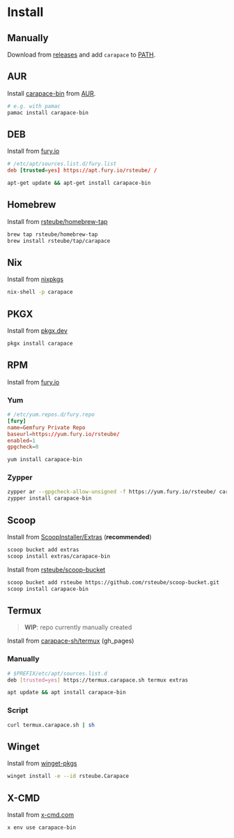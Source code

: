 # Install

## Manually

Download from [releases](https://github.com/carapace-sh/carapace-bin/releases) and add `carapace` to [PATH](https://en.wikipedia.org/wiki/PATH_(variable)).

## AUR

Install [carapace-bin](https://aur.archlinux.org/packages/carapace-bin/) from [AUR](https://aur.archlinux.org/).

```sh
# e.g. with pamac
pamac install carapace-bin
```

## DEB

Install from [fury.io](https://rsteube.fury.site/)

```toml
# /etc/apt/sources.list.d/fury.list
deb [trusted=yes] https://apt.fury.io/rsteube/ /
```

```sh
apt-get update && apt-get install carapace-bin
```

## Homebrew

Install from [rsteube/homebrew-tap](https://github.com/rsteube/homebrew-tap)

```sh
brew tap rsteube/homebrew-tap
brew install rsteube/tap/carapace
```

## Nix

Install from [nixpkgs](https://search.nixos.org/packages?show=carapace)

```sh
nix-shell -p carapace
```

## PKGX

Install from [pkgx.dev](https://pkgx.dev/pkgs/carapace.sh/)

```sh
pkgx install carapace
```

## RPM

Install from [fury.io](https://rsteube.fury.site/)

### Yum

```toml
# /etc/yum.repos.d/fury.repo
[fury]
name=Gemfury Private Repo
baseurl=https://yum.fury.io/rsteube/
enabled=1
gpgcheck=0
```

```sh
yum install carapace-bin
```

### Zypper

```sh
zypper ar --gpgcheck-allow-unsigned -f https://yum.fury.io/rsteube/ carapace
zypper install carapace-bin
```

## Scoop

Install from [ScoopInstaller/Extras](https://github.com/ScoopInstaller/Extras) (**recommended**)

```sh
scoop bucket add extras
scoop install extras/carapace-bin
```

Install from [rsteube/scoop-bucket](https://github.com/rsteube/scoop-bucket)

```sh
scoop bucket add rsteube https://github.com/rsteube/scoop-bucket.git
scoop install carapace-bin
```

## Termux

> **WIP**: repo currently manually created

Install from [carapace-sh/termux](https://github.com/carapace-sh/termux) (gh_pages)

### Manually

```sh
# $PREFIX/etc/apt/sources.list.d
deb [trusted=yes] https://termux.carapace.sh termux extras  
```

```sh
apt update && apt install carapace-bin
```

### Script
```sh
curl termux.carapace.sh | sh
```

## Winget

Install from [winget-pkgs](https://github.com/microsoft/winget-pkgs)

```sh
winget install -e --id rsteube.Carapace
```

## X-CMD

Install from [x-cmd.com](https://www.x-cmd.com/pkg/carapace-bin)

```sh
x env use carapace-bin
```
